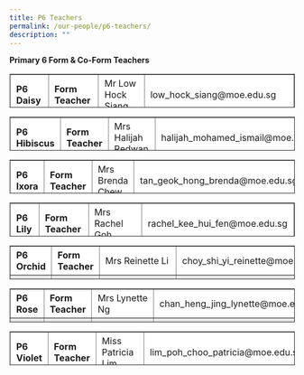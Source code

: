 ```yaml
---
title: P6 Teachers
permalink: /our-people/p6-teachers/
description: ""
---
```

**Primary 6 Form & Co-Form Teachers**

<table border="1" style="box-sizing: inherit; border-collapse: collapse; border-spacing: 0px; max-width: 100%; height: 58px; width: 792.225px;"><tbody style="box-sizing: inherit;"><tr style="box-sizing: inherit; background: rgb(255, 255, 255);"><td style="box-sizing: inherit; padding: 5px 10px; width: 129.288px; height: 23px;"><strong style="box-sizing: inherit; font-weight: bold;">P6 Daisy</strong></td><td style="box-sizing: inherit; padding: 5px 10px; width: 168.575px; height: 23px;"><strong style="box-sizing: inherit; font-weight: bold;">Form Teacher</strong></td><td style="box-sizing: inherit; padding: 5px 10px; width: 204.775px; height: 23px;">Mr Low Hock Siang</td><td style="box-sizing: inherit; padding: 5px 10px; width: 288.587px; height: 23px;">low_hock_siang@moe.edu.sg</td></tr><tr style="box-sizing: inherit; background: rgb(230, 230, 230); height: 24px;"><td style="box-sizing: inherit; padding: 5px 10px; width: 129.288px; height: 6.16899px;"></td><td style="box-sizing: inherit; padding: 5px 10px; width: 168.575px; height: 6.16899px;"><strong style="box-sizing: inherit; font-weight: bold;">Co-Form Teacher</strong></td><td style="box-sizing: inherit; padding: 5px 10px; width: 204.775px; height: 6.16899px;">Miss Azliana Abu Bakar</td><td style="box-sizing: inherit; padding: 5px 10px; width: 288.587px; height: 6.16899px;">azliana_abu_bakar@moe.edu.sg</td></tr></tbody></table>

<table border="1" style="box-sizing: inherit; border-collapse: collapse; border-spacing: 0px; max-width: 100%; height: 58px; width: 792.225px;"><tbody style="box-sizing: inherit;"><tr style="box-sizing: inherit; background: rgb(255, 255, 255); height: 23px;"><td style="box-sizing: inherit; padding: 5px 10px; width: 129.262px; height: 23px;"><strong style="box-sizing: inherit; font-weight: bold;">P6 Hibiscus</strong></td><td style="box-sizing: inherit; padding: 5px 10px; width: 168.562px; height: 23px;"><strong style="box-sizing: inherit; font-weight: bold;">Form Teacher</strong></td><td style="box-sizing: inherit; padding: 5px 10px; width: 204.75px; height: 23px;">Mrs Halijah Redwan</td><td style="box-sizing: inherit; padding: 5px 10px; width: 288.65px; height: 23px;">halijah_mohamed_ismail@moe.edu.sg</td></tr><tr style="box-sizing: inherit; background: rgb(230, 230, 230); height: 6.16899px;"><td style="box-sizing: inherit; padding: 5px 10px; width: 129.262px; height: 6.16899px;"></td><td style="box-sizing: inherit; padding: 5px 10px; width: 168.562px; height: 6.16899px;"><strong style="box-sizing: inherit; font-weight: bold;">Co-Form Teacher</strong></td><td style="box-sizing: inherit; padding: 5px 10px; width: 204.75px; height: 6.16899px;">Dr&nbsp;Dong Yaru</td><td style="box-sizing: inherit; padding: 5px 10px; width: 288.65px; height: 6.16899px;">dong_yaru@moe.edu.sg</td></tr></tbody></table>

<table border="1" style="box-sizing: inherit; border-collapse: collapse; border-spacing: 0px; max-width: 100%; height: 58px; width: 792.225px;"><tbody style="box-sizing: inherit;"><tr style="box-sizing: inherit; background: rgb(255, 255, 255); height: 23px;"><td style="box-sizing: inherit; padding: 5px 10px; width: 129.288px; height: 23px;"><strong style="box-sizing: inherit; font-weight: bold;">P6 Ixora</strong></td><td style="box-sizing: inherit; padding: 5px 10px; width: 168.575px; height: 23px;"><strong style="box-sizing: inherit; font-weight: bold;">Form Teacher</strong></td><td style="box-sizing: inherit; padding: 5px 10px; width: 204.775px; height: 23px;">Mrs Brenda Chew</td><td style="box-sizing: inherit; padding: 5px 10px; width: 288.587px; height: 23px;">tan_geok_hong_brenda@moe.edu.sg</td></tr><tr style="box-sizing: inherit; background: rgb(230, 230, 230); height: 6.16899px;"><td style="box-sizing: inherit; padding: 5px 10px; width: 129.288px; height: 6.16899px;"></td><td style="box-sizing: inherit; padding: 5px 10px; width: 168.575px; height: 6.16899px;"><strong style="box-sizing: inherit; font-weight: bold;">Co-Form Teacher</strong></td><td style="box-sizing: inherit; padding: 5px 10px; width: 204.775px; height: 6.16899px;">Mdm Low Chiou Miin</td><td style="box-sizing: inherit; padding: 5px 10px; width: 288.587px; height: 6.16899px;">low_chiou_miin@moe.edu.sg</td></tr></tbody></table>

<table border="1" style="box-sizing: inherit; border-collapse: collapse; border-spacing: 0px; max-width: 100%; height: 58px; width: 792.225px;"><tbody style="box-sizing: inherit;"><tr style="box-sizing: inherit; background: rgb(255, 255, 255); height: 23px;"><td style="box-sizing: inherit; padding: 5px 10px; width: 129.288px; height: 23px;"><strong style="box-sizing: inherit; font-weight: bold;">P6 Lily</strong></td><td style="box-sizing: inherit; padding: 5px 10px; width: 168.575px; height: 23px;"><strong style="box-sizing: inherit; font-weight: bold;">Form Teacher</strong></td><td style="box-sizing: inherit; padding: 5px 10px; width: 204.775px; height: 23px;">Mrs Rachel Goh</td><td style="box-sizing: inherit; padding: 5px 10px; width: 288.587px; height: 23px;">rachel_kee_hui_fen@moe.edu.sg</td></tr><tr style="box-sizing: inherit; background: rgb(230, 230, 230); height: 6.16899px;"><td style="box-sizing: inherit; padding: 5px 10px; width: 129.288px; height: 6.16899px;"></td><td style="box-sizing: inherit; padding: 5px 10px; width: 168.575px; height: 6.16899px;"><strong style="box-sizing: inherit; font-weight: bold;">Co-Form Teacher</strong></td><td style="box-sizing: inherit; padding: 5px 10px; width: 204.775px; height: 6.16899px;">Mdm&nbsp;Lee Ching</td><td style="box-sizing: inherit; padding: 5px 10px; width: 288.587px; height: 6.16899px;">lee_ching_a@moe.edu.sg</td></tr></tbody></table>

<table border="1" style="box-sizing: inherit; border-collapse: collapse; border-spacing: 0px; max-width: 100%; height: 58px; width: 792.225px;"><tbody style="box-sizing: inherit;"><tr style="box-sizing: inherit; background: rgb(255, 255, 255); height: 23px;"><td style="box-sizing: inherit; padding: 5px 10px; width: 129.288px; height: 23px;"><strong style="box-sizing: inherit; font-weight: bold;">P6 Orchid</strong></td><td style="box-sizing: inherit; padding: 5px 10px; width: 168.575px; height: 23px;"><strong style="box-sizing: inherit; font-weight: bold;">Form Teacher</strong></td><td style="box-sizing: inherit; padding: 5px 10px; width: 204.775px; height: 23px;">Mrs Reinette Li</td><td style="box-sizing: inherit; padding: 5px 10px; width: 288.587px; height: 23px;">choy_shi_yi_reinette@moe.edu.sg</td></tr><tr style="box-sizing: inherit; background: rgb(230, 230, 230); height: 6.16899px;"><td style="box-sizing: inherit; padding: 5px 10px; width: 129.288px; height: 6.16899px;"></td><td style="box-sizing: inherit; padding: 5px 10px; width: 168.575px; height: 6.16899px;"><strong style="box-sizing: inherit; font-weight: bold;">Co-Form Teacher</strong></td><td style="box-sizing: inherit; padding: 5px 10px; width: 204.775px; height: 6.16899px;">Mrs&nbsp;Veerarajoo Devika</td><td style="box-sizing: inherit; padding: 5px 10px; width: 288.587px; height: 6.16899px;">veerarajoo_devika@moe.edu.sg</td></tr></tbody></table>

<table border="1" style="box-sizing: inherit; border-collapse: collapse; border-spacing: 0px; max-width: 100%; height: 58px; width: 792.225px;"><tbody style="box-sizing: inherit;"><tr style="box-sizing: inherit; background: rgb(255, 255, 255); height: 23px;"><td style="box-sizing: inherit; padding: 5px 10px; width: 129.288px; height: 23px;"><strong style="box-sizing: inherit; font-weight: bold;">P6 Rose</strong></td><td style="box-sizing: inherit; padding: 5px 10px; width: 168.575px; height: 23px;"><strong style="box-sizing: inherit; font-weight: bold;">Form Teacher</strong></td><td style="box-sizing: inherit; padding: 5px 10px; width: 204.775px; height: 23px;">Mrs&nbsp;Lynette Ng</td><td style="box-sizing: inherit; padding: 5px 10px; width: 288.587px; height: 23px;">chan_heng_jing_lynette@moe.edu.sg</td></tr><tr style="box-sizing: inherit; background: rgb(230, 230, 230); height: 6.16899px;"><td style="box-sizing: inherit; padding: 5px 10px; width: 129.288px; height: 6.16899px;"></td><td style="box-sizing: inherit; padding: 5px 10px; width: 168.575px; height: 6.16899px;"><strong style="box-sizing: inherit; font-weight: bold;">Co-Form Teacher</strong></td><td style="box-sizing: inherit; padding: 5px 10px; width: 204.775px; height: 6.16899px;">Mrs Tan Chujie</td><td style="box-sizing: inherit; padding: 5px 10px; width: 288.587px; height: 6.16899px;">tan_chujie@moe.edu.sg</td></tr></tbody></table>

<table border="1" style="box-sizing: inherit; border-collapse: collapse; border-spacing: 0px; max-width: 100%; height: 58px; width: 792.225px;"><tbody style="box-sizing: inherit;"><tr style="box-sizing: inherit; background: rgb(255, 255, 255); height: 23px;"><td style="box-sizing: inherit; padding: 5px 10px; width: 129.288px; height: 23px;"><strong style="box-sizing: inherit; font-weight: bold;">P6 Violet</strong></td><td style="box-sizing: inherit; padding: 5px 10px; width: 168.575px; height: 23px;"><strong style="box-sizing: inherit; font-weight: bold;">Form Teacher</strong></td><td style="box-sizing: inherit; padding: 5px 10px; width: 204.775px; height: 23px;">Miss Patricia Lim</td><td style="box-sizing: inherit; padding: 5px 10px; width: 288.587px; height: 23px;">lim_poh_choo_patricia@moe.edu.sg</td></tr><tr style="box-sizing: inherit; background: rgb(230, 230, 230); height: 6.16899px;"><td style="box-sizing: inherit; padding: 5px 10px; width: 129.288px; height: 6.16899px;"></td><td style="box-sizing: inherit; padding: 5px 10px; width: 168.575px; height: 6.16899px;"><strong style="box-sizing: inherit; font-weight: bold;">Co-Form Teacher</strong></td><td style="box-sizing: inherit; padding: 5px 10px; width: 204.775px; height: 6.16899px;">Miss Chandra Bavani</td><td style="box-sizing: inherit; padding: 5px 10px; width: 288.587px; height: 6.16899px;">chandraselven_bavani@moe.edu.sg</td></tr></tbody></table>